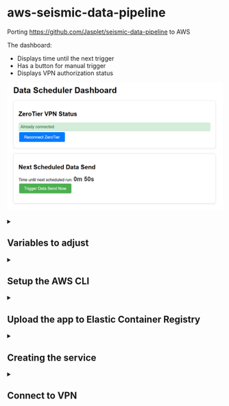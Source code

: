# aws-seismic-data-pipeline

Porting https://github.com/Jasplet/seismic-data-pipeline to AWS

The dashboard: 

- Displays time until the next trigger 
- Has a button for manual trigger 
- Displays VPN authorization status 

![Dashboard](README_images/dashboard.png)

<details>
<summary><h2>Variables to adjust</h2></summary>

<details>
<summary>In app.py</summary>

bucket_name = "xxx"  # name must be unique in all of AWS, so "seismic-data" would already be taken by someone else 

ZEROTIER_NETWORK_ID = "xxx"

***
</details>

<details>
<summary>In upload_ecr_image.py</summary>

REPOSITORY = "hello-aws" # the name of the ECR
***
</details>

<details>
<summary>In create_service.py</summary>

REPOSITORY = "hello-aws" # the name of the ECR

SERVICE_NAME = "hello-aws" # the name of the service using the ECR 
***
</details>

</details>

<details>
<summary><h2>Setup the AWS CLI</h2></summary>

<details>
<summary>Step 1. Install the AWS CLI on your local machine</summary>

https://docs.aws.amazon.com/cli/latest/userguide/getting-started-install.html

***
</details>

<details>
<summary>Step 2. In the AWS Console, go to security credentials </summary>

![Security credentials](README_images/security_credentials.png)

***
</details>

<details>
<summary>Step 3. Create an access key </summary>

![Access key](README_images/create_access_key.png)

![Access key](README_images/access_key.png)

***
</details>

<details>
<summary>Step 4. Configure AWS on your local machine</summary>

Command: aws configure

![Access key](README_images/aws_configure.png)

***
</details>
</details>


<details>
<summary><h2>Upload the app to Elastic Container Registry</h2></summary>

<details>
<summary>Step 1. Install Python on your local machine </summary>

https://www.python.org/downloads/

***
</details>

<details>
<summary>Step 2. Install Docker on your local machine </summary>

https://www.docker.com/get-started/

***
</details>

<details>
<summary>Step 3. Run script upload_ecr_image.py </summary>

![Access key](README_images/upload_ecr_image.png)

***
</details>

<details>
<summary>Step 4. In the AWS Console search bar, type "ecr" </summary>

![Access key](README_images/search_ecr.png)

***
</details>

<details>
<summary>Step 5. Check that the repository appears </summary>

![ECR repository](README_images/ecr_repositories.png)

***
</details>

</details>


<details>
<summary><h2>Creating the service</h2></summary>

Run create_service.py

</details>

<details>
<summary><h2>Connect to VPN</h2></summary>

The service will automatically attempt to join the VPN. 

Login to zerotier.com and authorize it. 

![VPN](README_images/vpn.png)

</details>

